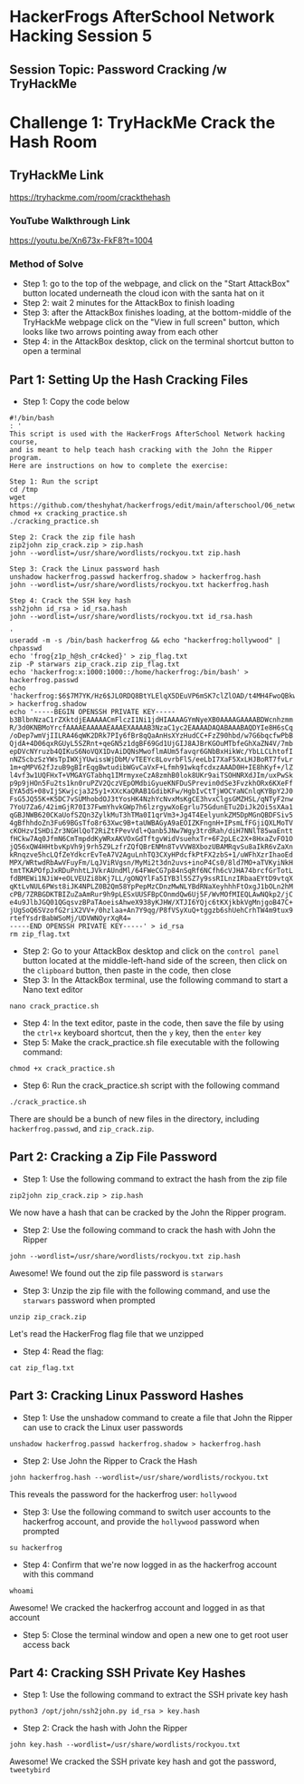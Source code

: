 # HackerFrogs AfterSchool Network Hacking Session 5
## Session Topic: Password Cracking /w TryHackMe
# Challenge 1: TryHackMe Crack the Hash Room
## TryHackMe Link
https://tryhackme.com/room/crackthehash
### YouTube Walkthrough Link
https://youtu.be/Xn673x-FkF8?t=1004
### Method of Solve
* Step 1: go to the top of the webpage, and click on the "Start AttackBox" button located underneath the cloud icon with the santa hat on it
* Step 2: wait 2 minutes for the AttackBox to finish loading
* Step 3: after the AttackBox finishes loading, at the bottom-middle of the TryHackMe webpage click on the "View in full screen" button, which looks like two arrows pointing away from each other
* Step 4: in the AttackBox desktop, click on the terminal shortcut button to open a terminal
## Part 1: Setting Up the Hash Cracking Files
* Step 1: Copy the code below
```
#!/bin/bash
: '
This script is used with the HackerFrogs AfterSchool Network hacking course,
and is meant to help teach hash cracking with the John the Ripper program.
Here are instructions on how to complete the exercise:

Step 1: Run the script
cd /tmp
wget https://github.com/theshyhat/hackerfrogs/edit/main/afterschool/06_network_hacking/cracking_practice.sh
chmod +x cracking_practice.sh
./cracking_practice.sh

Step 2: Crack the zip file hash
zip2john zip_crack.zip > zip.hash
john --wordlist=/usr/share/wordlists/rockyou.txt zip.hash

Step 3: Crack the Linux password hash
unshadow hackerfrog.passwd hackerfrog.shadow > hackerfrog.hash
john --wordlist=/usr/share/wordlists/rockyou.txt hackerfrog.hash

Step 4: Crack the SSH key hash
ssh2john id_rsa > id_rsa.hash
john --wordlist=/usr/share/wordlists/rockyou.txt id_rsa.hash

'
useradd -m -s /bin/bash hackerfrog && echo "hackerfrog:hollywood" | chpasswd
echo 'frog{z1p_h@sh_cr4cked}' > zip_flag.txt
zip -P starwars zip_crack.zip zip_flag.txt
echo 'hackerfrog:x:1000:1000::/home/hackerfrog:/bin/bash' > hackerfrog.passwd
echo 'hackerfrog:$6$7M7YK/Hz6$JLORDQ8BtYLElqX5DEuVP6mSK7clZlOAD/t4MH4FwoQBkwsk41huec74BYmE5XzULrOmhw72ywQ1lhjafCt.q0:20105:0:99999:7:::' > hackerfrog.shadow
echo '-----BEGIN OPENSSH PRIVATE KEY-----                   
b3BlbnNzaC1rZXktdjEAAAAACmFlczI1Ni1jdHIAAAAGYmNyeXB0AAAAGAAAABDWcnhzmm
R/3d0KNBMoYrcfAAAAEAAAAAEAAAEXAAAAB3NzaC1yc2EAAAADAQABAAABAQDYIe8H6sCq
/oDep7wmVjIILRA46qWK2DRk7PIy6fBr8qQaAnHsXYzHudCC+FzZ90hbd/w7G6bqcfwPbB
QjdA+4D06qxRGUyL5SZRnt+qeGN5z1dgBF69Gd1UjGIJ8AJBrKGOuMTbfeGhXaZN4V/7mb
epDVcNYruzb4QIKuS6NoVQX1DvAiDQNsMwoflmAUm5favqr6GNbBxHikWc/YbLLCLhtofI
nNZScbzSzYWsTpIWXjYUwissWjDbM/vTEEYc8LovrbFlS/eeLbI7XaF5XxLHJBoRT7fvLr
1m+qMPV62fJzuB9gBIrEqgBwtudibWGvCaVxF+Lfmh91wkqfcdxzAAAD0H+IE8hKyf+/lZ
l4vf3w1UQFHxT+VMGAYGTabhq1IMrmyxeCzA8zmhB0lok8UKr9aiTSOHNRXdJIm/uxPwSk
p9p9jHOn5Fu2ts1kn0ruPZV2QczVEpOMdbiGyueKNFDuSPrevin0dSe3FvzkhORx6KXeFf
EYA5dS+08vIjSKwjcja325y1+XXcKaQRAB1GdibKFw/HgbIvCtTjWOCYaNCnlqKYBpY2J0
FsG5JQ55K+K5DC7vSUMhobdOJ3tYosHK4NzhYcNvxMsKgCE3hvxClgsGMZHSL/qNTyF2nw
7YoU7Za6/42imGjR70I37FwmYhvkGWp7h6lzrgywXoEgrlu75GdunETu2DiJk2Oi5sXAa1
qGBJNWB620CKaUofSZQn3ZylkMuT3hTMa0I1qrVm3+Jg4T4EelyunkZM5DpMGnQBDFSiv5
4gBfhhdoZn3Fu69BGsTfo8r63Xwc9B+taUWBAGyA9aEOIZKFngnH+IPsmLfFGjiQXLMoTV
cKOHzvISHDiZr3NGHlQoT2RiZtFPevVdl+Qanb5JNw7Wgy3trdRah/diH7NNlT85waEntt
fHCkw7Aq0JfmN6CmTmpddKyWRxAKVOxGdTftgvWidVsuehxTr+6F2pLEc2X+8HxaZvFO1O
jQ56xQW4HHtbvKpVh9j9rh5Z9LzfrZQfQBrENMn8TvVVW8XbozUBAMRqvSu8aIkR6vZaXn
kRnqzve5hcLQfZeYdkcrEvTeA7V2AguLnhTQ3CXyHPdcfkPtFX2zbS+1/uWFhXzrIhaoEd
MPX/WRtwdRbAwVFuyFm/LqJViRVgsn/MyMi2t3dn2uvs+inoP4Cs0/8ld7MO+aTVKyiNkH
tmtTKAPOfpJxRDuPnhtLJVkrAUndMl/64FWeCG7p84nSqRf6NCfh6cVJHA74brcfGrTotL
fdBMEWi1NJiW+eOLVEUZi8bKj7LL/gONQYlFa5IYB3l5SZ7y9ssRILnzIRbaaEYtD9vtqX
qKtLvNUL6PWst8iJK4NPLZ0B2Qm58YpPepMzCDnzMwNLYBdRNaXeyhhhFtOxgJ1bOLn2hM
cPB/7ZRBGDKTBIZuZaAmRur9h9pLESxUUSFBpCOnmdQw6Uj5F/WvMOfMIEQLAwNQkp2/jC
e4u9JlbJGQ01QGqsvzBPaTAoeisAhweX938yKJHW/XTJI6YQjc6tKXjkbkVgMnjgoB47C+
jUgSoQ6SVzofG2riX2VV+/0hzlaa+An7Y9qg/P8fVSyXuQ+tggzb6shUehCrhTW4m9tux9
rtefYsdrBabWSoMj/UDVWNOyrXqR4=
-----END OPENSSH PRIVATE KEY-----' > id_rsa
rm zip_flag.txt
```
* Step 2: Go to your AttackBox desktop and click on the `control panel` button located at the middle-left-hand side of the screen, then click on the `clipboard` button, then paste in the code, then close 
* Step 3: In the AttackBox terminal, use the following command to start a Nano text editor
```
nano crack_practice.sh
```
* Step 4: In the text editor, paste in the code, then save the file by using the `ctrl+x` keyboard shortcut, then the `y` key, then the `enter` key
* Step 5: Make the crack_practice.sh file executable with the following command:
```
chmod +x crack_practice.sh
```
* Step 6: Run the crack_practice.sh script with the following command
```
./crack_practice.sh
```
There are should be a bunch of new files in the directory, including `hackerfrog.passwd`, and `zip_crack.zip`.
## Part 2: Cracking a Zip File Password
* Step 1: Use the following command to extract the hash from the zip file
```
zip2john zip_crack.zip > zip.hash
```
We now have a hash that can be cracked by the John the Ripper program.
* Step 2: Use the following command to crack the hash with John the Ripper
```
john --wordlist=/usr/share/wordlists/rockyou.txt zip.hash
```
Awesome! We found out the zip file password is `starwars`
* Step 3: Unzip the zip file with the following command, and use the `starwars` password when prompted
```
unzip zip_crack.zip
```
Let's read the HackerFrog flag file that we unzipped
* Step 4: Read the flag:
```
cat zip_flag.txt
```
## Part 3: Cracking Linux Password Hashes
* Step 1: Use the unshadow command to create a file that John the Ripper can use to crack the Linux user passwords
```
unshadow hackerfrog.passwd hackerfrog.shadow > hackerfrog.hash
```
* Step 2: Use John the Ripper to Crack the Hash
```
john hackerfrog.hash --wordlist=/usr/share/wordlists/rockyou.txt
```
This reveals the password for the hackerfrog user: `hollywood`
* Step 3: Use the following command to switch user accounts to the hackerfrog account, and provide the `hollywood` password when prompted
```
su hackerfrog
```
* Step 4: Confirm that we're now logged in as the hackerfrog account with this command
```
whoami
```
Awesome! We cracked the hackerfrog account and logged in as that account
* Step 5: Close the terminal window and open a new one to get root user access back
## Part 4: Cracking SSH Private Key Hashes
* Step 1: Use the following command to extract the SSH private key hash
```
python3 /opt/john/ssh2john.py id_rsa > key.hash
```
* Step 2: Crack the hash with John the Ripper
```
john key.hash --wordlist=/usr/share/wordlists/rockyou.txt
```
Awesome! We cracked the SSH private key hash and got the password, `tweetybird`
